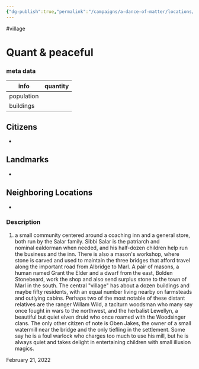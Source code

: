 ```yaml
---
{"dg-publish":true,"permalink":"/campaigns/a-dance-of-matter/locations/orren-s-rest/"}
---
```


#village

# Quant & peaceful
### meta data
| info       | quantity |
| ---------- | -------- |
| population |          |
| buildings  |          |

## Citizens
- 

## Landmarks
- 

## Neighboring Locations
- 

### Description
1.  a small community centered around a coaching inn and a general store, both run by the Salar family. Sibbi Salar is the patriarch and nominal ealdorman when needed, and his half-dozen children help run the business and the inn. There is also a mason's workshop, where stone is carved and used to maintain the three bridges that afford travel along the important road from Albridge to Marl. A pair of masons, a human named Grant the Elder and a dwarf from the east, Bolden Stonebeard, work the shop and also send surplus stone to the town of Marl in the south. The central "village" has about a dozen buildings and maybe fifty residents, with an equal number living nearby on farmsteads and outlying cabins. Perhaps two of the most notable of these distant relatives are the ranger Willam Wild, a taciturn woodsman who many say once fought in wars to the northwest, and the herbalist Lewellyn, a beautiful but quiet elven druid who once roamed with the Woodsinger clans. The only other citizen of note is Oben Jakes, the owner of a small watermill near the bridge and the only tiefling in the settlement. Some say he is a foul warlock who charges too much to use his mill, but he is always quiet and takes delight in entertaining children with small illusion magics.
    

February 21, 2022
